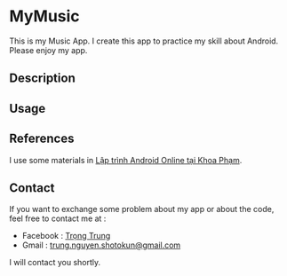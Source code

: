 # MyMusic
This is my Music App. I create this app to practice my skill about Android. Please enjoy my app. 
## Description
## Usage
## References
I use some materials in [Lập trình Android Online tại Khoa Phạm](https://www.youtube.com/channel/UCX1g7Ciyjv6pFeX7EhvX4sQ).
## Contact 
If you want to exchange some problem about my app or about the code, feel free to contact me at :
- Facebook : [Trọng Trung](https://www.facebook.com/TrungShotokun)
- Gmail : trung.nguyen.shotokun@gmail.com

I will contact you shortly.
